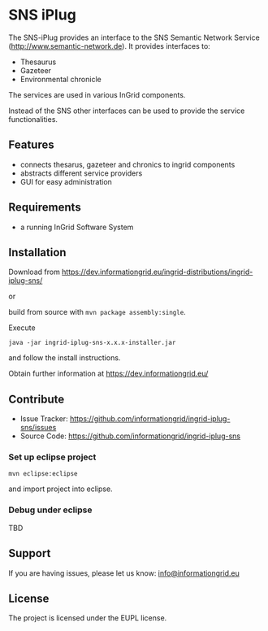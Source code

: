 SNS iPlug
========

The SNS-iPlug provides an interface to the SNS Semantic Network Service (http://www.semantic-network.de). It provides interfaces to:

- Thesaurus
- Gazeteer
- Environmental chronicle
 
The services are used in various InGrid components.

Instead of the SNS other interfaces can be used to provide the service functionalities.


Features
--------

- connects thesarus, gazeteer and chronics to ingrid components
- abstracts different service providers
- GUI for easy administration


Requirements
-------------

- a running InGrid Software System

Installation
------------

Download from https://dev.informationgrid.eu/ingrid-distributions/ingrid-iplug-sns/
 
or

build from source with `mvn package assembly:single`.

Execute

```
java -jar ingrid-iplug-sns-x.x.x-installer.jar
```

and follow the install instructions.

Obtain further information at https://dev.informationgrid.eu/


Contribute
----------

- Issue Tracker: https://github.com/informationgrid/ingrid-iplug-sns/issues
- Source Code: https://github.com/informationgrid/ingrid-iplug-sns
 
### Set up eclipse project

```
mvn eclipse:eclipse
```

and import project into eclipse.

### Debug under eclipse

TBD


Support
-------

If you are having issues, please let us know: info@informationgrid.eu

License
-------

The project is licensed under the EUPL license.
